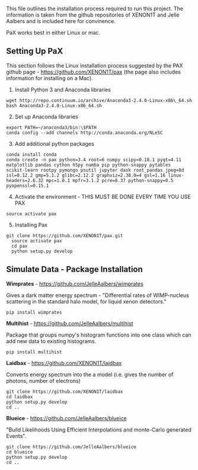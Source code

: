 This file outlines the installation process required to run this project. 
The information is taken from the github repositories of XENON1T and Jelle Aalbers and is included here for convinence.

PaX works best in either Linux or mac. 

## Setting Up PaX
This section follows the Linux installation process suggested by the PAX github page - https://github.com/XENON1T/pax (the page also includes information for installing on a Mac).

1) Install Python 3 and Anaconda libraries
  ```
  wget http://repo.continuum.io/archive/Anaconda3-2.4.0-Linux-x86\_64.sh
  bash Anaconda3-2.4.0-Linux-x86_64.sh 
  ```

2) Set up Anaconda libraries
  ```
  export PATH=~/anaconda3/bin:\$PATH 
  conda config --add channels http://conda.anaconda.org/NLeSC
  ```

3) Add additional python packages
  ```
  conda install conda 
  conda create -n pax python=3.4 root=6 numpy scipy=0.18.1 pyqt=4.11 matplotlib pandas cython h5py numba pip python-snappy pytables   scikit-learn rootpy pymongo psutil jupyter dask root_pandas jpeg=8d isl=0.12.2 gmp=5.1.2 glibc=2.12.2 graphviz=2.38.0=4 gsl=1.16 linux-headers=2.6.32 mpc=1.0.1 mpfr=3.1.2 pcre=8.37 python-snappy=0.5 pyopenssl=0.15.1
  ```

4) Activate the environment - THIS MUST BE DONE EVERY TIME YOU USE PAX 
  ```
  source activate pax 
  ```
5) Installing Pax
  ```
  git clone https://github.com/XENON1T/pax.git 
	source activate pax
	cd pax
	python setup.py develop
  ```
  
## Simulate Data - Package Installation
**Wimprates** - https://github.com/JelleAalbers/wimprates

Gives a dark matter energy spectrum - "Differential rates of WIMP-nucleus scattering in the standard halo model, for liquid xenon detectors."
  ```
  pip install wimprates
  ```

**Multihist** - https://github.com/JelleAalbers/multihist

Package that groups numpy's histogram functions into one class which can add new data to existing histograms.
  ```
  pip install multihist 
  ```

**Laidbax** - https://github.com/XENON1T/laidbax

Converts energy spectrum into the a model (i.e. gives the number of photons, number of electrons)
  ```
  git clone https://github.com/XENON1T/laidbax
  cd laidbax
  python setup.py develop
  cd ..
  ```
**Blueice** - https://github.com/JelleAalbers/blueice

"Build Likelihoods Using Efficient Interpolations and monte-Carlo generated Events".
  ```
  git clone https://github.com/JelleAalbers/blueice
  cd blueice
  python setup.py develop
  cd ..
  ```
